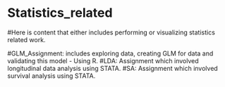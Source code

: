 # Statistics_related
#Here is content that either includes performing or visualizing statistics related work.

#GLM_Assignment: includes exploring data, creating GLM for data and validating this model - Using R.
#LDA: Assignment which involved longitudinal data analysis using STATA.
#SA: Assignment which involved survival analysis using STATA.
